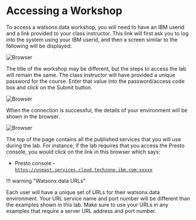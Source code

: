 # Accessing a Workshop

To access a watsonx.data workshop, you will need to have an IBM userid and a link provided to your class instructor. This link will first ask you to log into the system using your IBM userid, and then a screen similar to the following will be displayed:

![Browser](wxd-images/wxd-intro-workshop.png)

The title of the workshop may be different, but the steps to access the lab will remain the same. The class instructor will have provided a unique password for the course. Enter that value into the password/access code box and click on the Submit button.

![Browser](wxd-images/wxd-intro-workshop-password.png)

When the connection is successful, the details of your environment will be shown in the browser.

![Browser](wxd-images/wxd-intro-workshop-details-1.png)

The top of the page contains all the published services that you will use during the lab. For instance, if the lab requires that you access the Presto console, you would click on the link in this browser which says:

* Presto console - <code>https://useast.services.cloud.techzone.ibm.com:xxxxx</code>

!!! warning "Watsonx.data URLs" 

Each user will have a unique set of URLs for their watsonx.data environment. Your URL service name and port number will be different than the examples shown in this lab. Make sure to use your URLs in any examples that require a server URL address and port number. 